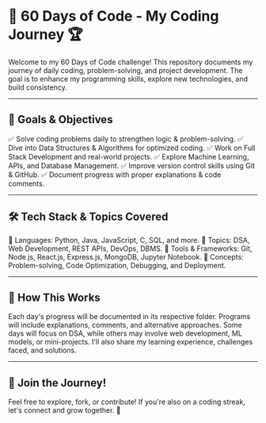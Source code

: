 # 🚀 60 Days of Code - My Coding Journey 🏆
Welcome to my 60 Days of Code challenge! This repository documents my journey of daily coding, problem-solving, and project development. The goal is to enhance my programming skills, explore new technologies, and build consistency.

---

## 🎯 Goals & Objectives
✅ Solve coding problems daily to strengthen logic & problem-solving.
✅ Dive into Data Structures & Algorithms for optimized coding.
✅ Work on Full Stack Development and real-world projects.
✅ Explore Machine Learning, APIs, and Database Management.
✅ Improve version control skills using Git & GitHub.
✅ Document progress with proper explanations & code comments.

---

## 🛠 Tech Stack & Topics Covered
🔹 Languages: Python, Java, JavaScript, C, SQL, and more.
🔹 Topics: DSA, Web Development, REST APIs, DevOps, DBMS.
🔹 Tools & Frameworks: Git, Node.js, React.js, Express.js, MongoDB, Jupyter Notebook.
🔹 Concepts: Problem-solving, Code Optimization, Debugging, and Deployment.

---

## 📌 How This Works
Each day's progress will be documented in its respective folder.
Programs will include explanations, comments, and alternative approaches.
Some days will focus on DSA, while others may involve web development, ML models, or mini-projects.
I'll also share my learning experience, challenges faced, and solutions.

---

## 📢 Join the Journey!
Feel free to explore, fork, or contribute! If you're also on a coding streak, let's connect and grow together. 🚀
